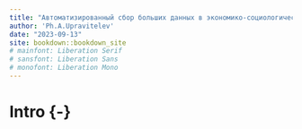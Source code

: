 ```yaml
--- 
title: "Автоматизированный сбор больших данных в экономико-социологических исследованиях"
author: 'Ph.A.Upravitelev'
date: "2023-09-13"
site: bookdown::bookdown_site
# mainfont: Liberation Serif
# sansfont: Liberation Sans
# monofont: Liberation Mono  
---
```


# Intro {-}
